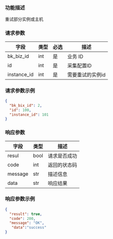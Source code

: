 ### 功能描述

重试部分实例或主机


### 请求参数

| 字段        | 类型 | 必选 | 描述             |
| ----------- | ---- | ---- | ---------------- |
| bk_biz_id   | int  | 是   | 业务 ID          |
| id          | int  | 是   | 采集配置ID       |
| instance_id | int  | 是   | 需要重试的实例id |



### 请求参数示例

```json
{
  "bk_bix_id": 2,
  "id": 100,
  "instance_id": 101
}
```

### 响应参数

| 字段    | 类型 | 描述         |
| ------- | ---- | ------------ |
| resul   | bool | 请求是否成功 |
| code    | int  | 返回的状态码 |
| message | str  | 描述信息     |
| data    | str  | 响应结果     |



### 响应参数示例

```json
{
  "result": true,
  "code": 200,
  "message": "OK",
   "data":"success"
}
```


